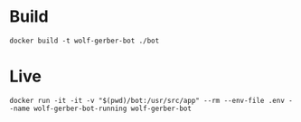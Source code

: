 # Build
```
docker build -t wolf-gerber-bot ./bot
```

# Live
```
docker run -it -it -v "$(pwd)/bot:/usr/src/app" --rm --env-file .env --name wolf-gerber-bot-running wolf-gerber-bot
```